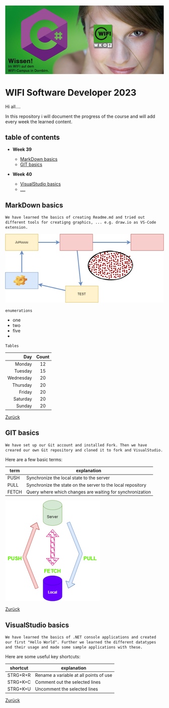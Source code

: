 ![TestImage](doc/images/Logo.png)
<a id="item-home"></a>
# WIFI Software Developer 2023
Hi all....

In this repository i will document the progress of the course and will add every week the learned content. 

## table of contents
- **Week 39**
   - [MarkDown basics](#item-md)
   - [GIT basics](#item-git)
  
- **Week 40**
   - [VisualStudio basics](#item-vs)
   - [....](#item-?)
 

<a id="item-md"></a>
## MarkDown basics

    We have learned the basics of creating Readme.md and tried out different tools for creatigng graphics, ... e.g. draw.io as VS-Code extension.

![TestImage](doc/images/overview.drawio.png)

    enumerations

- one
- two
- five
- 

    Tables

|Day|Count|
|-----:|:-------:|
|Monday|12|
|Tuesday|15|
|Wednesday|20|
|Thursday|20|
|Friday|20|
|Saturday|20|
|Sunday|20|

[Zurück](#item-home)

<a id="item-git"></a>
## GIT basics

    We have set up our Git account and installed Fork. Then we have creared our own Git repository and cloned it to fork and VisualStudio.
Here are a few basic terms:

|term|explanation|
|---|---|
|PUSH|Synchronize the local state to the server|
|PULL|Synchronize the state on the server to the local repository|
|FETCH|Query where which changes are waiting for synchronization|

![TestImage](doc/images/git-overview.drawio.png)

[Zurück](#item-home)

<a id="item-vs"></a>
## VisualStudio basics

    We have learned the basics of .NET console applications and created our first "Hello World". Further we learned the different datatypes and their usage and made some sample applications with these.

Here are some useful key shortcuts:

|shortcut|explanation|
|---|---|
|STRG+R+R|Rename a variable at all points of use|
|STRG+K+C|Comment out the selected lines|
|STRG+K+U|Uncomment the selected lines|


[Zurück](#item-home)